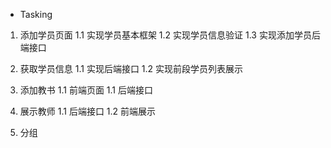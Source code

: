 - Tasking

1. 添加学员页面
   1.1 实现学员基本框架
   1.2 实现学员信息验证
   1.3 实现添加学员后端接口

1. 获取学员信息
   1.1 实现后端接口
   1.2 实现前段学员列表展示

1. 添加教书
   1.1 前端页面
   1.1 后端接口

1. 展示教师
   1.1 后端接口
   1.2 前端展示

1. 分组
